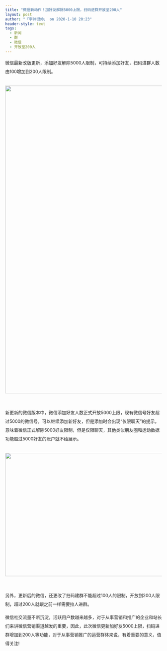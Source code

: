 ```yaml
---
title: "微信新动作！加好友解除5000上限，扫码进群开放至200人"
layout: post
author: "「李帅很帅」 on 2020-1-10 20:23"
header-style: text
tags:
  - 新闻
  - 群
  - 微信
  - 开放至200人
---
```


<head></head>
<body>
 <p style="line-height:28px;text-indent:nullem;text-align:left"><font style="color:rgb(34, 34, 34)">微信最新改版更新，添加好友解除5000人限制，可持续添加好友，扫码进群人数由100增加到200人限制。</font></p>
 <br> 
 <font style="color:rgb(34, 34, 34)"><font style="font-size:16px"><img width="640" height="986" src="http://p9.pstatp.com/large/pgc-image/daeef501902d491c92bae22f8c06adf8"><br> </font></font>
 <br> 
 <br> 
 <p style="line-height:28px;text-indent:nullem;text-align:left"><font style="color:rgb(34, 34, 34)">新更新的微信版本中，微信添加好友人数正式开放5000上限，现有微信号好友超过5000的微信号，可以继续添加新好友，但是添加时会出现“仅限聊天”的提示。意味着微信正式解除5000好友限制，但是仅限聊天，其他类似朋友圈和运动数据功能超过5000好友的账户就不给展示。</font></p>
 <br> 
 <font style="color:rgb(34, 34, 34)"><font style="font-size:16px"><img width="640" height="395" src="http://p9.pstatp.com/large/pgc-image/2250de7e062a4088b4cd30b42c866bd3"><br> </font></font>
 <br> 
 <br> 
 <p style="line-height:28px;text-indent:nullem;text-align:left"><font style="color:rgb(34, 34, 34)">另外，更新后的微信，还更改了扫码建群不能超过100人的限制，开放到200人限制，超过200人就跟之前一样需要拉人进群。</font></p>
 <p style="line-height:28px;text-indent:nullem;text-align:left"><font style="color:rgb(34, 34, 34)">微信社交流量不断沉淀，活跃用户数越来越多，对于从事营销和推广的企业和站长们来讲微信营销渠道越发的重要，因此，此次微信更新加好友5000上限，扫码进群增加到200人等功能，对于从事营销推广的运营群体来说，有着重要的意义，值得关注!</font></p>
 <br>
</body>


